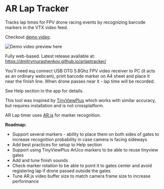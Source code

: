 # AR Lap Tracker

Tracks lap times for FPV drone racing events by recognizing barcode markers in the VTX video feed.

Checkout [demo video](demo.webm).

![Demo video preview here](demo.gif)

Fully web-based. Latest release available at: https://dmitrymurashenkov.github.io/arlaptracker/

You'll need ещ connect USB OTG 5.8Ghz FPV video receiver to PC (it acts as an ordinary webcam), 
print barcode marker on A4 sheet and place it near the finish line. When drone passes near it - 
lap time will be recorded.

See Help section in the app for details.

This tool was inspired by [TinyViewPlus](https://github.com/t-asano/tinyviewplus) which works with 
similar accuracy, but requires installation and is not crossplatform.

AR Lap timer uses [AR.js](https://github.com/AR-js-org/AR.js) for marker recognition.

**Roadmap:**

- Support several markers - ability to place them on both sides of gates to increase recognition probability 
  in case camera is facing sideways
- Add best practices for setup to Help section
- Support using TinyViewPlus ArUco markers to be able to reuse tinyview gates
- Add and tune finish sounds
- Check marker rotation to be able to point it to gates center and avoid registering lap if drone passed 
  outside the gates
- Tune AR.js video buffer size to match camera frame size to increase performance  
